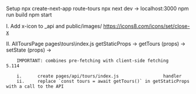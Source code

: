 Setup
    npx create-next-app route-tours
    npx next dev    ->  localhost:3000
        npm run build
        npm start

I.      Add x-icon to _api and public/images/
                https://icons8.com/icons/set/close-x

II.     AllToursPage              pages\tours\index.js
        getStaticProps -> getTours (props) -> setState (props) -> <ToursList tours={tours} />

        IMPORTANT: combines pre-fetching with client-side fetching      5.114
 
        i.      create pages/api/tours/index.js                 handler
        ii.     replace `const tours = await getTours()` in getStaticProps with a call to the API 






